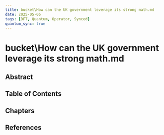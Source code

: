 ```yaml
---
title: bucket\How can the UK government leverage its strong math.md
date: 2025-05-05
tags: [DFT, Quantum, Operator, Synced]
quantum_sync: true
---
```

# bucket\How can the UK government leverage its strong math.md

## Abstract

## Table of Contents

## Chapters

## References

